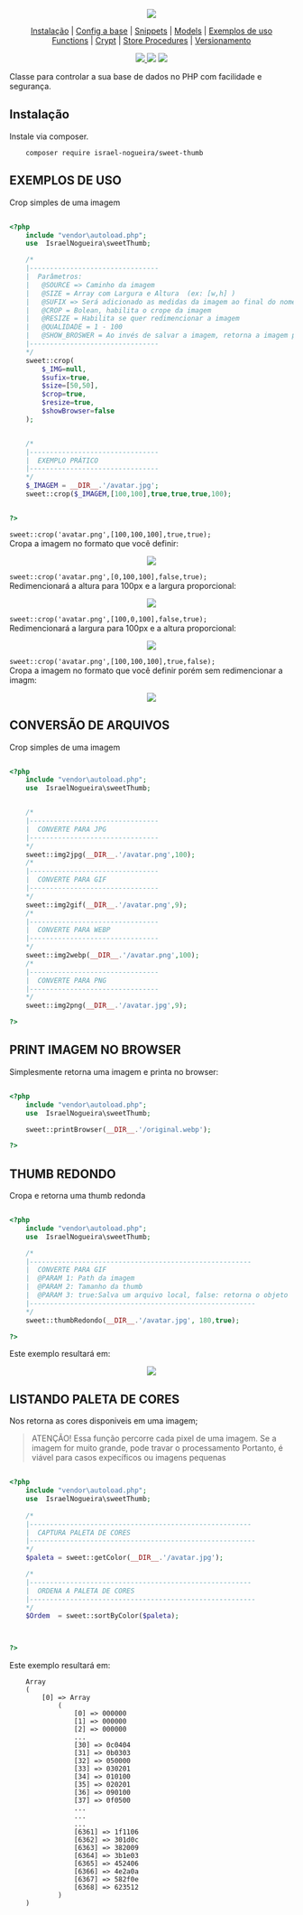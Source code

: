 <p align="center">
    <img src="https://github.com/israel-nogueira/sweet-thumb/blob/ab57c606dcdb2021e7b522aca69d68ca97150168/src/topo_README.png"/>
</p>
<p align="center">
    <a href="#instalação" target="_Self">Instalação</a> |
    <a href="#configurando-a-base" target="_Self">Config a base</a> |
    <a href="#snippets-para-vscode" target="_Self">Snippets</a> |
    <a href="#criando-models" target="_Self">Models</a> |
    <a href="#exemplos-de-uso" target="_Self">Exemplos de uso</a><br>
    <a href="#funções-na-model" target="_Self">Functions</a> |
    <a href="#criptografia" target="_Self">Crypt</a> |
    <a href="#stored-procedures" target="_Self">Store Procedures</a> |
    <a href="#versionamento" target="_Self">Versionamento</a> 
</p>
<p align="center">
    <a href="https://packagist.org/packages/israel-nogueira/sweet-thumb">
        <img src="https://poser.pugx.org/israel-nogueira/sweet-thumb/v/stable.svg">
    </a>
    <a href="https://packagist.org/packages/israel-nogueira/sweet-thumb"><img src="https://poser.pugx.org/israel-nogueira/sweet-thumb/downloads"></a>
    <a href="https://packagist.org/packages/israel-nogueira/sweet-thumb"><img src="https://poser.pugx.org/israel-nogueira/sweet-thumb/license.svg"></a>
</p>

Classe para controlar a sua base de dados no PHP com facilidade e segurança.<br/>


## Instalação

Instale via composer.

```plaintext
    composer require israel-nogueira/sweet-thumb
```

## EXEMPLOS DE USO<br/>

Crop simples de uma imagem
```php

<?php
    include "vendor\autoload.php";
    use  IsraelNogueira\sweetThumb;

    /* 
    |--------------------------------
    |  Parâmetros:
    |   @SOURCE => Caminho da imagem
    |   @SIZE = Array com Largura e Altura  (ex: [w,h] )
    |   @SUFIX => Será adicionado as medidas da imagem ao final do nome (ex: avatar-{w}-{h}-{q}.png)
    |   @CROP = Bolean, habilita o crope da imagem
    |   @RESIZE = Habilita se quer redimencionar a imagem
    |   @QUALIDADE = 1 - 100  
    |   @SHOW_BROSWER = Ao invés de salvar a imagem, retorna a imagem para o browser
    |--------------------------------
    */
    sweet::crop(
        $_IMG=null,
        $sufix=true,
        $size=[50,50],
        $crop=true,
        $resize=true,
        $showBrowser=false
    );


    /* 
    |--------------------------------
    |  EXEMPLO PRÁTICO
    |--------------------------------
    */
    $_IMAGEM = __DIR__.'/avatar.jpg';
    sweet::crop($_IMAGEM,[100,100],true,true,true,100);


?>
```

```sweet::crop('avatar.png',[100,100,100],true,true);```<br> 
Cropa a imagem no formato que você definir:
<p align="center">
    <img src="https://github.com/israel-nogueira/sweet-thumb/blob/97c5a70ea82f0d22d27198dfaa4ce0b70c548c6d/src/01.png"/>
</p>

```sweet::crop('avatar.png',[0,100,100],false,true);```<br> 
Redimencionará a altura para 100px e a largura proporcional:
<p align="center">
    <img src="https://github.com/israel-nogueira/sweet-thumb/blob/97c5a70ea82f0d22d27198dfaa4ce0b70c548c6d/src/02.png"/>
</p>

```sweet::crop('avatar.png',[100,0,100],false,true);```<br>
Redimencionará a largura para 100px e a altura proporcional:
<p align="center">
    <img src="https://github.com/israel-nogueira/sweet-thumb/blob/97c5a70ea82f0d22d27198dfaa4ce0b70c548c6d/src/03.png"/>
</p>

```sweet::crop('avatar.png',[100,100,100],true,false);```<br>
Cropa a imagem no formato que você definir porém sem redimencionar a imagm:
<p align="center">
    <img src="https://github.com/israel-nogueira/sweet-thumb/blob/8af8abdf61d90d31ed4f82bcf2f96c9143cee472/src/04.png"/>
</p>

## CONVERSÃO DE ARQUIVOS<br/>

Crop simples de uma imagem
```php

<?php
    include "vendor\autoload.php";
    use  IsraelNogueira\sweetThumb;


    /* 
    |--------------------------------
    |  CONVERTE PARA JPG
    |--------------------------------
    */
	sweet::img2jpg(__DIR__.'/avatar.png',100);
    /* 
    |--------------------------------
    |  CONVERTE PARA GIF
    |--------------------------------
    */
	sweet::img2gif(__DIR__.'/avatar.png',9);
    /* 
    |--------------------------------
    |  CONVERTE PARA WEBP
    |--------------------------------
    */
	sweet::img2webp(__DIR__.'/avatar.png',100);
    /* 
    |--------------------------------
    |  CONVERTE PARA PNG
    |--------------------------------
    */
	sweet::img2png(__DIR__.'/avatar.jpg',9);

?>
```

## PRINT IMAGEM NO BROWSER<br/>

Simplesmente retorna uma imagem e printa no browser:
```php

<?php
    include "vendor\autoload.php";
    use  IsraelNogueira\sweetThumb;

    sweet::printBrowser(__DIR__.'/original.webp');

?>
```

## THUMB REDONDO<br/>

Cropa e retorna uma thumb redonda
```php

<?php
    include "vendor\autoload.php";
    use  IsraelNogueira\sweetThumb;

    /* 
    |-------------------------------------------------------
    |  CONVERTE PARA GIF
    |  @PARAM 1: Path da imagem
    |  @PARAM 2: Tamanho da thumb
    |  @PARAM 3: true:Salva um arquivo local, false: retorna o objeto
    |--------------------------------------------------------
    */
	sweet::thumbRedondo(__DIR__.'/avatar.jpg', 180,true);

?>
```
Este exemplo resultará em:
<p align="center">
    <img src="https://github.com/israel-nogueira/sweet-thumb/blob/f26033179b54e7cedf63495a4667b0c24bef2388/src/05.png"/>
</p>

## LISTANDO PALETA DE CORES<br/>
Nos retorna as cores disponiveis em uma imagem;
>ATENÇÃO!
>Essa função percorre cada pixel de uma imagem.
>Se a imagem for muito grande, pode travar o processamento
>Portanto, é viável para casos expecíficos ou imagens pequenas


```php

<?php
    include "vendor\autoload.php";
    use  IsraelNogueira\sweetThumb;
    
    /* 
    |-------------------------------------------------------
    |  CAPTURA PALETA DE CORES
    |--------------------------------------------------------
    */
    $paleta = sweet::getColor(__DIR__.'/avatar.jpg');

    /* 
    |-------------------------------------------------------
    |  ORDENA A PALETA DE CORES
    |--------------------------------------------------------
    */
    $Ordem  = sweet::sortByColor($paleta);



?>
```
Este exemplo resultará em:
```plaintext
    Array
    (
        [0] => Array
            (
                [0] => 000000
                [1] => 000000
                [2] => 000000
                ...
                [30] => 0c0404
                [31] => 0b0303
                [32] => 050000
                [33] => 030201
                [34] => 010100
                [35] => 020201
                [36] => 090100
                [37] => 0f0500
                ...
                ...
                ...
                [6361] => 1f1106
                [6362] => 301d0c
                [6363] => 382009
                [6364] => 3b1e03
                [6365] => 452406
                [6366] => 4e2a0a
                [6367] => 582f0e
                [6368] => 623512
            )
    )


```
